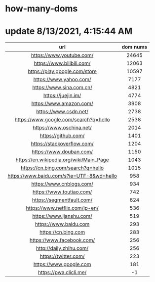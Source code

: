 # how-many-doms

# update 8/13/2021, 4:15:44 AM

url | dom nums
:-: | :-:
https://www.youtube.com/ | 24645
https://www.bilibili.com/ | 12063
https://play.google.com/store | 10597
https://www.yahoo.com/ | 7177
https://www.sina.com.cn/ | 4821
https://juejin.im/ | 4774
https://www.amazon.com/ | 3908
https://www.csdn.net/ | 2738
https://www.google.com/search?q=hello | 2538
https://www.oschina.net/ | 2014
https://github.com/ | 1401
https://stackoverflow.com/ | 1204
https://www.douban.com/ | 1150
https://en.wikipedia.org/wiki/Main_Page | 1043
https://cn.bing.com/search?q=hello | 1015
https://www.baidu.com/s?ie=UTF-8&wd=hello | 958
https://www.cnblogs.com/ | 934
https://www.toutiao.com/ | 742
https://segmentfault.com/ | 624
https://www.netflix.com/jp-en/ | 536
https://www.jianshu.com/ | 519
https://www.baidu.com | 293
https://cn.bing.com | 283
https://www.facebook.com/ | 256
http://daily.zhihu.com/ | 256
https://twitter.com/ | 223
https://www.google.com | 181
https://pwa.clicli.me/ | -1
